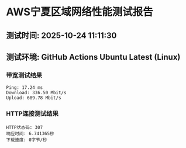 # AWS宁夏区域网络性能测试报告
## 测试时间: 2025-10-24 11:11:30
## 测试环境: GitHub Actions Ubuntu Latest (Linux)

### 带宽测试结果
```
Ping: 17.24 ms
Download: 336.50 Mbit/s
Upload: 689.78 Mbit/s
```

### HTTP连接测试结果
```
HTTP状态码: 307
响应时间: 6.741365秒
下载速度: 0字节/秒
```

